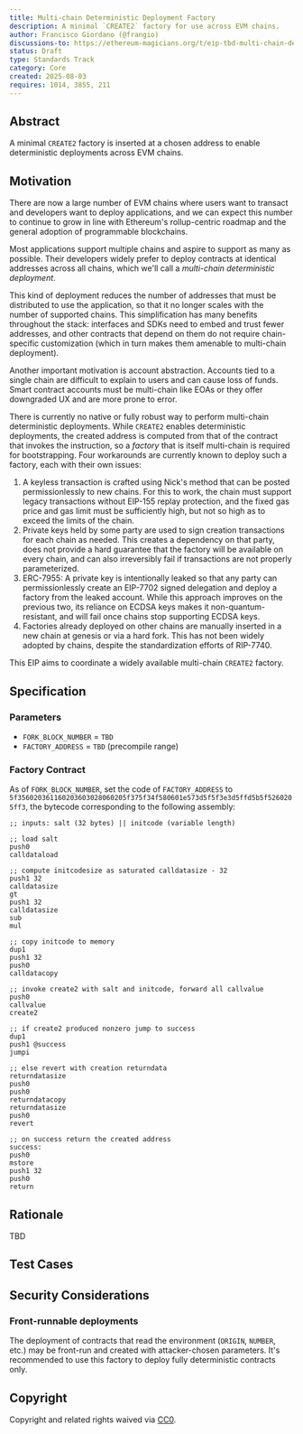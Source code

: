 ```yaml
---
title: Multi-chain Deterministic Deployment Factory
description: A minimal `CREATE2` factory for use across EVM chains.
author: Francisco Giordano (@frangio)
discussions-to: https://ethereum-magicians.org/t/eip-tbd-multi-chain-deterministic-deployment-factory/24998
status: Draft
type: Standards Track
category: Core
created: 2025-08-03
requires: 1014, 3855, 211
---
```


## Abstract

A minimal `CREATE2` factory is inserted at a chosen address to enable deterministic deployments across EVM chains.

## Motivation

There are now a large number of EVM chains where users want to transact and developers want to deploy applications, and we can expect this number to continue to grow in line with Ethereum's rollup-centric roadmap and the general adoption of programmable blockchains.

Most applications support multiple chains and aspire to support as many as possible. Their developers widely prefer to deploy contracts at identical addresses across all chains, which we'll call a *multi-chain deterministic deployment*.

This kind of deployment reduces the number of addresses that must be distributed to use the application, so that it no longer scales with the number of supported chains. This simplification has many benefits throughout the stack: interfaces and SDKs need to embed and trust fewer addresses, and other contracts that depend on them do not require chain-specific customization (which in turn makes them amenable to multi-chain deployment).

Another important motivation is account abstraction. Accounts tied to a single chain are difficult to explain to users and can cause loss of funds. Smart contract accounts must be multi-chain like EOAs or they offer downgraded UX and are more prone to error.

There is currently no native or fully robust way to perform multi-chain deterministic deployments. While `CREATE2` enables deterministic deployments, the created address is computed from that of the contract that invokes the instruction, so a *factory* that is itself multi-chain is required for bootstrapping. Four workarounds are currently known to deploy such a factory, each with their own issues:

1. A keyless transaction is crafted using Nick's method that can be posted permissionlessly to new chains. For this to work, the chain must support legacy transactions without EIP-155 replay protection, and the fixed gas price and gas limit must be sufficiently high, but not so high as to exceed the limits of the chain.
2. Private keys held by some party are used to sign creation transactions for each chain as needed. This creates a dependency on that party, does not provide a hard guarantee that the factory will be available on every chain, and can also irreversibly fail if transactions are not properly parameterized.
3. ERC-7955: A private key is intentionally leaked so that any party can permissionlessly create an EIP-7702 signed delegation and deploy a factory from the leaked account. While this approach improves on the previous two, its reliance on ECDSA keys makes it non-quantum-resistant, and will fail once chains stop supporting ECDSA keys.
4. Factories already deployed on other chains are manually inserted in a new chain at genesis or via a hard fork. This has not been widely adopted by chains, despite the standardization efforts of RIP-7740.

This EIP aims to coordinate a widely available multi-chain `CREATE2` factory.

## Specification

### Parameters

* `FORK_BLOCK_NUMBER` = `TBD`
* `FACTORY_ADDRESS` = `TBD` (precompile range)

### Factory Contract

As of `FORK_BLOCK_NUMBER`, set the code of `FACTORY_ADDRESS` to `5f356020361160203603028060205f375f34f580601e573d5f5f3e3d5ffd5b5f5260205ff3`, the bytecode corresponding to the following assembly:

```
;; inputs: salt (32 bytes) || initcode (variable length)

;; load salt
push0
calldataload

;; compute initcodesize as saturated calldatasize - 32
push1 32
calldatasize
gt
push1 32
calldatasize
sub
mul

;; copy initcode to memory
dup1
push1 32
push0
calldatacopy

;; invoke create2 with salt and initcode, forward all callvalue
push0
callvalue
create2

;; if create2 produced nonzero jump to success
dup1
push1 @success
jumpi

;; else revert with creation returndata
returndatasize
push0
push0
returndatacopy
returndatasize
push0
revert

;; on success return the created address
success:
push0
mstore
push1 32
push0
return
```

## Rationale

<!--
  The rationale fleshes out the specification by describing what motivated the design and why particular design decisions were made. It should describe alternate designs that were considered and related work, e.g. how the feature is supported in other languages.

  The current placeholder is acceptable for a draft.

  TODO: Remove this comment before submitting
-->

TBD

## Test Cases

<!--
  This section is optional for non-Core EIPs.

  The Test Cases section should include expected input/output pairs, but may include a succinct set of executable tests. It should not include project build files. No new requirements may be introduced here (meaning an implementation following only the Specification section should pass all tests here.)
  If the test suite is too large to reasonably be included inline, then consider adding it as one or more files in `../assets/eip-####/`. External links will not be allowed

  TODO: Remove this comment before submitting
-->

## Security Considerations

### Front-runnable deployments

The deployment of contracts that read the environment (`ORIGIN`, `NUMBER`, etc.) may be front-run and created with attacker-chosen parameters. It's recommended to use this factory to deploy fully deterministic contracts only. 

## Copyright

Copyright and related rights waived via [CC0](../LICENSE.md).
